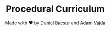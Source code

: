 <h1 align="center">Procedural Curriculum</h1>

<p id="authors" align="center">
  Made with ❤️ by <a href="https://github.com/danielbacsur" target="_blank">Daniel Bacsur</a> and <a href="https://github.com/vjdad4m" target="_blank">Adam Vajda</a>
</p>

